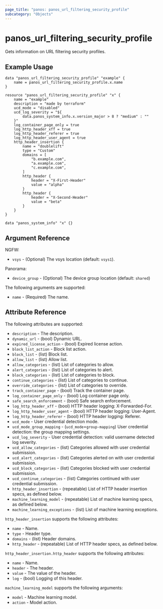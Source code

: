 ```yaml
---
page_title: "panos: panos_url_filtering_security_profile"
subcategory: "Objects"
---
```


# panos_url_filtering_security_profile

Gets information on URL filtering security profiles.


## Example Usage

```hcl
data "panos_url_filtering_security_profile" "example" {
    name = panos_url_filtering_security_profile.x.name
}

resource "panos_url_filtering_security_profile" "x" {
    name = "example"
    description = "made by terraform"
    ucd_mode = "disabled"
    ucd_log_severity = "${
        data.panos_system_info.x.version_major > 8 ? "medium" : ""
    }"
    log_container_page_only = true
    log_http_header_xff = true
    log_http_header_referer = true
    log_http_header_user_agent = true
    http_header_insertion {
        name = "doublelift"
        type = "Custom"
        domains = [
            "b.example.com",
            "a.example.com",
            "c.example.com",
        ]
        http_header {
            header = "X-First-Header"
            value = "alpha"
        }
        http_header {
            header = "X-Second-Header"
            value = "beta"
        }
    }
}

data "panos_system_info" "x" {}
```


## Argument Reference

NGFW:

* `vsys` - (Optional) The vsys location (default: `vsys1`).

Panorama:

* `device_group` - (Optional) The device group location (default: `shared`)

The following arguments are supported:

* `name` - (Required) The name.


## Attribute Reference

The following attributes are supported:

* `description` - The description.
* `dynamic_url` - (bool) Dynamic URL.
* `expired_license_action` - (bool) Expired license action.
* `block_list_action` - Block list action.
* `block_list` - (list) Block list.
* `allow_list` - (list) Allow list.
* `allow_categories` - (list) List of categories to allow.
* `alert_categories` - (list) List of categories to alert.
* `block_categories` - (list) List of categories to block.
* `continue_categories` - (list) List of categories to continue.
* `override_categories` - (list) List of categories to override.
* `track_container_page` - (bool) Track the container page.
* `log_container_page_only` - (bool) Log container page only.
* `safe_search_enforcement` - (bool) Safe search enforcement.
* `log_http_header_xff` - (bool) HTTP header logging: X-Forwarded-For.
* `log_http_header_user_agent` - (bool) HTTP header logging: User-Agent.
* `log_http_header_referer` - (bool) HTTP header logging: Referer.
* `ucd_mode` - User credential detection mode.
* `ucd_mode_group_mapping` - (`ucd_mode`=`group-mapping`) User
  credential detection: the group mapping settings.
* `ucd_log_severity` - User credential detection: valid username detected log severity.
* `ucd_allow_categories` - (list) Categories allowed with user
  credential submission.
* `ucd_alert_categories` - (list) Categories alerted on with
  user credential submission.
* `ucd_block_categories` - (list) Categories blocked with
  user credential submission.
* `ucd_continue_categories` - (list) Categories continued with
  user credential submission.
* `http_header_insertion` - (repeatable) List of HTTP header
  insertion specs, as defined below.
* `machine_learning_model` - (repeatable) List of machine learning
  specs, as defined below.
* `machine_learning_exceptions` - (list) List of machine learning exceptions.

`http_header_insertion` supports the following attributes:

* `name` - Name.
* `type` - Header type.
* `domains` - (list) Header domains.
* `http_header` - (repeatable) List of HTTP header specs, as defined below.

`http_header_insertion.http_header` supports the following attributes:

* `name` - Name.
* `header` - The header.
* `value` - The value of the header.
* `log` - (bool) Logging of this header.

`machine_learning_model` supports the following arguments:

* `model` - Machine learning model.
* `action` - Model action.
